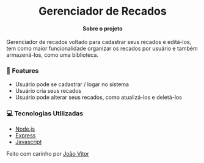 <h1 align="center"> Gerenciador de Recados </h1>

<h4 align="center"> Sobre o projeto </h4>

<p> Gerenciador de recados voltado para cadastrar seus recados e editá-los, tem como maior funcionalidade organizar os recados por usuário e também armazená-los, como uma biblioteca.</p>

### 🚀 Features

- Usuário pode se cadastrar / logar no sistema
- Usuário cria seus recados
- Usuário pode alterar seus recados, como atualizá-los e deletá-los

### 💻 Tecnologias Utilizadas

- [Node.js](https://nodejs.org/en/)
- [Express](https://expressjs.com/pt-br/)
- [Javascript](https://www.w3schools.com/js/DEFAULT.asp)

Feito com carinho por [João Vitor](www.linkedin.com/in/joão-vitor-viana-)